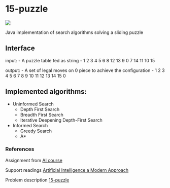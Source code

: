 # 15-puzzle
![](https://upload.wikimedia.org/wikipedia/commons/thumb/f/ff/15-puzzle_magical.svg/200px-15-puzzle_magical.svg.png)

Java implementation of search algorithms solving a sliding puzzle 

## Interface
input: - A puzzle table fed as string - 1 2 3 4 5 6 8 12 13 9 0 7 14 11 10 15

output: - A set of legal moves on 0 piece to achieve the configuration - 1 2 3 4 5 6 7 8 9 10 11 12 13 14 15 0

## Implemented algorithms:
  - Uninformed Search
    - Depth First Search 
    - Breadth First Search 
    - Iterative Deepening Depth-First Search
  - Informed Search
    - Greedy Search
    - A*

### References 
Assignment from [AI course](http://www.dcc.fc.up.pt/~ines/aulas/1718/IA/t1.pdf)

Support readings [Artificial Intelligence a Modern Approach](http://aima.cs.berkeley.edu/)

Problem description [15-puzzle](https://en.wikipedia.org/wiki/15_puzzle)

